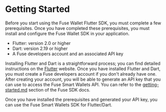 # Getting Started

Before you start using the Fuse Wallet Flutter SDK, you must complete a few prerequisites. Once you have completed these prerequisites, you must install and configure the Fuse Wallet SDK in your application.

* Flutter: version 2.0 or higher
* Dart: version 2.19 or higher
* A Fuse developers account and an associated API key

Installing Flutter and Dart is a straightforward process; you can find detailed instructions on the [Flutter](https://flutter.dev) website. Once you have installed Flutter and Dart, you must create a Fuse developers account if you don't already have one. After creating your account, you will be able to generate an API key that you can use to access the Fuse Smart Wallets API. You can refer to the [getting-started.md](../getting-started.md "mention") section of the Fuse SDK docs.&#x20;

Once you have installed the prerequisites and generated your API key, you can use the Fuse Smart Wallets SDK for Flutter/Dart.
